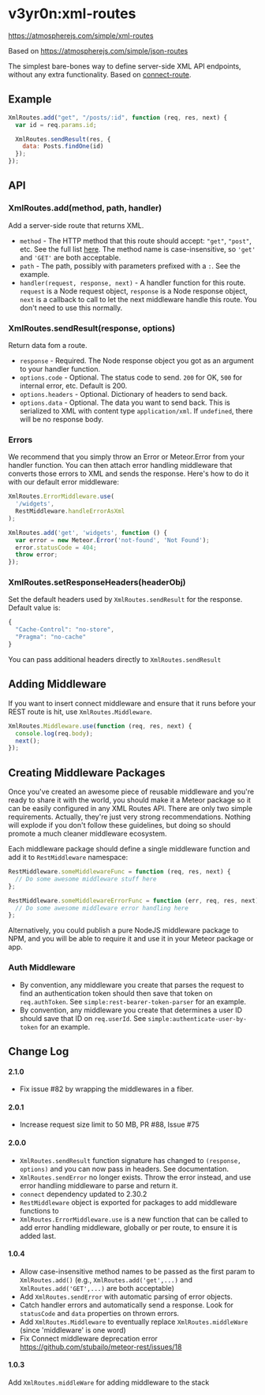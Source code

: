 # v3yr0n:xml-routes

<https://atmospherejs.com/simple/xml-routes>

Based on https://atmospherejs.com/simple/json-routes

The simplest bare-bones way to define server-side XML API endpoints, without
any extra functionality. Based on [connect-route].

## Example

```js
XmlRoutes.add("get", "/posts/:id", function (req, res, next) {
  var id = req.params.id;

  XmlRoutes.sendResult(res, {
    data: Posts.findOne(id)
  });
});
```

## API

### XmlRoutes.add(method, path, handler)

Add a server-side route that returns XML.

- `method` - The HTTP method that this route should accept: `"get"`, `"post"`,
  etc. See the full list [here][connect-route L4]. The method name is
  case-insensitive, so `'get'` and `'GET'` are both acceptable.
- `path` - The path, possibly with parameters prefixed with a `:`. See the
  example.
- `handler(request, response, next)` - A handler function for this route.
  `request` is a Node request object, `response` is a Node response object,
  `next` is a callback to call to let the next middleware handle this route. You
  don't need to use this normally.

### XmlRoutes.sendResult(response, options)

Return data fom a route.

- `response` - Required. The Node response object you got as an argument to your handler function.
- `options.code` - Optional. The status code to send. `200` for OK, `500` for internal error, etc. Default is 200.
- `options.headers` - Optional. Dictionary of headers to send back.
- `options.data` - Optional. The data you want to send back. This is serialized to XML with content type `application/xml`. If `undefined`, there will be no response body.

### Errors

We recommend that you simply throw an Error or Meteor.Error from your handler function. You can then attach error handling middleware that converts those errors to XML and sends the response. Here's how to do it with our default error middleware:

```js
XmlRoutes.ErrorMiddleware.use(
  '/widgets',
  RestMiddleware.handleErrorAsXml
);

XmlRoutes.add('get', 'widgets', function () {
  var error = new Meteor.Error('not-found', 'Not Found');
  error.statusCode = 404;
  throw error;
});
```

### XmlRoutes.setResponseHeaders(headerObj)

Set the default headers used by `XmlRoutes.sendResult` for the response. Default value is:

```js
{
  "Cache-Control": "no-store",
  "Pragma": "no-cache"
}
```

You can pass additional headers directly to `XmlRoutes.sendResult`

## Adding Middleware

If you want to insert connect middleware and ensure that it runs before your
REST route is hit, use `XmlRoutes.Middleware`.

```js
XmlRoutes.Middleware.use(function (req, res, next) {
  console.log(req.body);
  next();
});
```

## Creating Middleware Packages

Once you've created an awesome piece of reusable middleware and you're ready to
share it with the world, you should make it a Meteor package so it can be easily
configured in any XML Routes API. There are only two simple requirements.
Actually, they're just very strong recommendations. Nothing will explode if you
don't follow these guidelines, but doing so should promote a much cleaner
middleware ecosystem.

Each middleware package should define a single middleware function and add it
to `RestMiddleware` namespace:

```js
RestMiddleware.someMiddlewareFunc = function (req, res, next) {
  // Do some awesome middleware stuff here
};

RestMiddleware.someMiddlewareErrorFunc = function (err, req, res, next) {
  // Do some awesome middleware error handling here
};
```

Alternatively, you could publish a pure NodeJS middleware package to NPM, and you will be able to require it and use it in your Meteor package or app.

### Auth Middleware

- By convention, any middleware you create that parses the request to find an authentication token should then save that token on `req.authToken`. See `simple:rest-bearer-token-parser` for an example.
- By convention, any middleware you create that determines a user ID should save that ID on `req.userId`. See `simple:authenticate-user-by-token` for an example.

## Change Log

#### 2.1.0

- Fix issue #82 by wrapping the middlewares in a fiber.

#### 2.0.1

- Increase request size limit to 50 MB, PR #88, Issue #75

#### 2.0.0

- `XmlRoutes.sendResult` function signature has changed to `(response, options)` and you can now pass in headers. See documentation.
- `XmlRoutes.sendError` no longer exists. Throw the error instead, and use error handling middleware to parse and return it.
- `connect` dependency updated to 2.30.2
- `RestMiddleware` object is exported for packages to add middleware functions to
- `XmlRoutes.ErrorMiddleware.use` is a new function that can be called to add error handling middleware, globally or per route, to ensure it is added last.

#### 1.0.4

- Allow case-insensitive method names to be passed as the first param to `XmlRoutes.add()` (e.g., `XmlRoutes.add('get',...)` and `XmlRoutes.add('GET',...)` are both acceptable)
- Add `XmlRoutes.sendError` with automatic parsing of error objects.
- Catch handler errors and automatically send a response. Look for `statusCode` and `data` properties on thrown errors.
- Add `XmlRoutes.Middleware` to eventually replace `XmlRoutes.middleWare` (since 'middleware' is one word)
- Fix Connect middleware deprecation error https://github.com/stubailo/meteor-rest/issues/18

#### 1.0.3

Add `XmlRoutes.middleWare` for adding middleware to the stack

[connect-route]: https://github.com/baryshev/connect-route
[connect-route L4]: https://github.com/baryshev/connect-route/blob/06f92e07dc8e4690f7f788df39b37b5db4b06f90/lib/connect-route.js#L4
